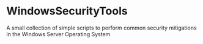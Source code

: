 # WindowsSecurityTools
A small collection of simple scripts to perform common security mitigations in the Windows Server Operating System
